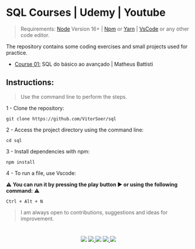# SQL Courses | Udemy | Youtube

> Requirements:
[Node](https://nodejs.org/en/) Version 16+ |
[Npm](https://www.npmjs.com/) or
[Yarn](https://yarnpkg.com/) |
[VsCode](https://code.visualstudio.com/download) or any other code editor.

The repository contains some coding exercises and small projects used for practice.

- [Course 01:](https://www.udemy.com/course/sql-do-basico-ao-avancado-com-mysql-e-projeto/)
SQL do básico ao avançado | Matheus Battisti

## Instructions:
> Use the command line to perform the steps.

1 - Clone the repository:
```console
git clone https://github.com/VitorSoer/sql
```

2 - Access the project directory using the command line:
```console
cd sql
```

3 - Install dependencies with npm:
```console
npm install
```

4 - To run a file, use Vscode:

⚠ **You can run it by pressing the play button ▶ or using the following command:** ⚠
```console
Ctrl + Alt + N
```

> I am always open to contributions, suggestions and ideas for improvement.

#

<div align="center">
  <a href="https://www.linkedin.com/in/vitoralbergaria/" target="_blank"><img src="https://img.shields.io/badge/-LinkedIn-%230077B5?style=for-the-badge&logo=linkedin&logoColor=white" target="_blank"></a>
  <a href="https://bit.ly/3qzDRe3" target="_blank"><img src="https://img.shields.io/badge/WhatsApp-25D366?style=for-the-badge&logo=whatsapp&logoColor=white" target="_blank">
  <a href = "mailto:contato.soer@gmail.com"><img src="https://img.shields.io/badge/Gmail-D14836?style=for-the-badge&logo=gmail&logoColor=white" target="_blank"></a>
  <a href="https://discord.gg/et9Be2NJ" target="_blank"><img src="https://img.shields.io/badge/Discord-7289DA?style=for-the-badge&logo=discord&logoColor=white" target="_blank">
  <a href="https://figma.com/@VitorSoer" target="_blank"><img src="https://img.shields.io/badge/Figma-F24E1E?style=for-the-badge&logo=figma&logoColor=white" target="_blank">
</div>
